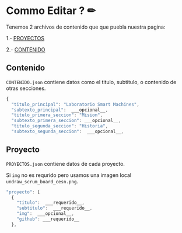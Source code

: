 # Commo Editar ? ✏

Tenemos 2 archivos de contenido que que puebla nuestra pagina:

1.- [PROYECTOS](/PROYECTOS.json)

2.- [CONTENIDO](/CONTENIDO.json)

## Contenido

`CONTENIDO.json` contiene datos como el titulo, subtitulo, o contenido de otras secciones.

```javascript
{
  "titulo_principal": "Laboratorio Smart Machines",
  "subtexto_principal":  ___opcional__,
  "titulo_primera_seccion": "Mision",
  "subtexto_primera_seccion": ___opcional__,
  "titulo_segunda_seccion": "Historia",
  "subtexto_segunda_seccion":  ___opcional__,
```

## Proyecto

`PROYECTOS.json` contiene datos de cada proyecto.

Si `img` no es requrido pero usamos una imagen local `undraw_scrum_board_cesn.png`.

```javascript
"proyecto": [
  {
    "titulo":  ___requerido__,
    "subtitulo":  ___requerido__,
    "img":  ___opcional__,
    "github": ___requerido__
  },
```
